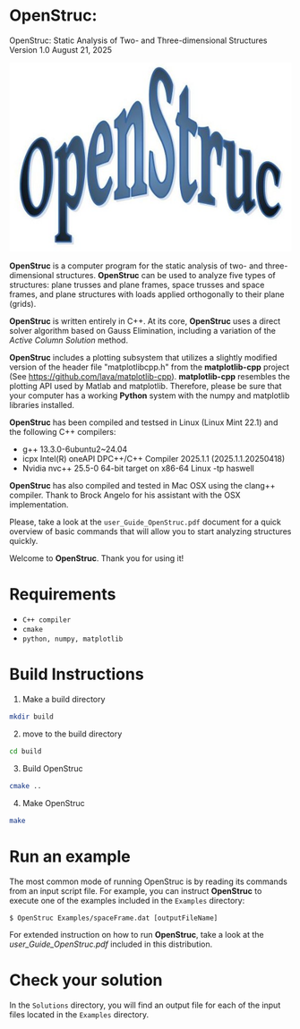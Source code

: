 # OpenStruc:
OpenStruc: Static Analysis of Two- and Three-dimensional Structures
Version 1.0
August 21, 2025

![my OpenStruc logo](https://github.com/edgarfblacksilva/OpenStruc/blob/main/src/OpenStrucLogo.jpg)

**OpenStruc** is a computer program for the static analysis of two- and three-dimensional structures. **OpenStruc** can be used to analyze five types of structures: plane trusses and plane frames, space trusses and space frames, and plane structures with loads applied orthogonally to their plane (grids). 

**OpenStruc** is written entirely in C++. At its core, **OpenStruc** uses a direct solver algorithm based on Gauss Elimination, including a variation of the *Active Column Solution* method.

**OpenStruc** includes a plotting subsystem that utilizes a slightly modified version of the header file "matplotlibcpp.h" from the **matplotlib-cpp** project (See https://github.com/lava/matplotlib-cpp). **matplotlib-cpp** resembles the plotting API used by Matlab and matplotlib. Therefore, please be sure that your computer has a working **Python** system with the numpy and matplotlib libraries installed.

**OpenStruc** has been compiled and testsed in Linux (Linux Mint 22.1) and the following C++ compilers:
  - g++ 13.3.0-6ubuntu2~24.04
  - icpx Intel(R) oneAPI DPC++/C++ Compiler 2025.1.1 (2025.1.1.20250418)
  - Nvidia nvc++ 25.5-0 64-bit target on x86-64 Linux -tp haswell

**OpenStruc** has also compiled and tested in Mac OSX using the clang++ compiler. Thank to Brock Angelo for his assistant with the OSX implementation.

Please, take a look at the `user_Guide_OpenStruc.pdf` document for a quick overview of basic commands that will allow you to start analyzing structures quickly.

Welcome to **OpenStruc**. Thank you for using it! 

# Requirements

- `C++ compiler`
- `cmake`
- `python, numpy, matplotlib`

# Build Instructions

1. Make a build directory

```bash
mkdir build 
```

2. move to the build directory
```bash
cd build 
```

3. Build OpenStruc
```bash
cmake ..
```

4. Make OpenStruc
```bash
make 
```

# Run an example

The most common mode of running OpenStruc is by reading its commands from an input
script file. For example, you can instruct **OpenStruc** to execute one of the examples included in the `Examples` directory:

```
$ OpenStruc Examples/spaceFrame.dat [outputFileName]
```

For extended instruction on how to run **OpenStruc**, take a look at the *user_Guide_OpenStruc.pdf* included in this distribution.


# Check your solution
In the `Solutions` directory, you will find an output file for each of the input files located in the `Examples` directory.


